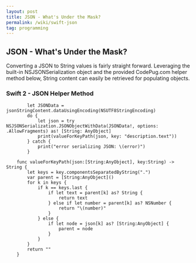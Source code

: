 ```yaml
---
layout: post
title: JSON - What's Under the Mask?
permalink: /wiki/swift-json
tag: programming
---
```


## JSON - What's Under the Mask?

Converting a JSON to String values is fairly straight forward.  Leveraging the built-in NSJSONSerialization object and the provided CodePug.com helper method below, String content can easily be retrieved for populating objects.

### Swift 2 - JSON Helper Method
```
        let JSONData = jsonStringContent.dataUsingEncoding(NSUTF8StringEncoding)
        do {
            let json = try NSJSONSerialization.JSONObjectWithData(JSONData!, options: .AllowFragments) as! [String: AnyObject]
            print(valueForKeyPath(json, key: "description.text"))
        } catch {
            print("error serializing JSON: \(error)")
        }

    func valueForKeyPath(json:[String:AnyObject], key:String) -> String {
        let keys = key.componentsSeparatedByString(".")
        var parent = [String:AnyObject]()
        for k in keys {
            if k == keys.last {
                if let text = parent[k] as? String {
                    return text
                } else if let number = parent[k] as? NSNumber {
                    return "\(number)"
                }
            } else {
                if let node = json[k] as? [String:AnyObject] {
                    parent = node
                }
            }
        }
        return ""
    }
```